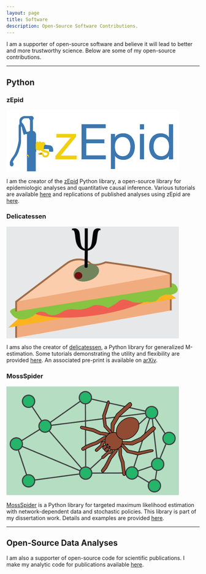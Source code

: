 ```yaml
---
layout: page
title: Software
description: Open-Source Software Contributions.
---
```


I am a supporter of open-source software and believe it will lead to better and more trustworthy science. Below are 
some of my open-source contributions.

------------------

## Python


### zEpid

<img src="../assets/images/zepid_logo.png" alt="zEpid_logo" width="450">

I am the creator of the [zEpid](https://github.com/pzivich/zEpid) Python library, a open-source library for 
epidemiologic analyses and quantitative causal inference. Various tutorials are available 
[here](https://github.com/pzivich/Python-for-Epidemiologists/tree/master/3_Epidemiology_Analysis) and replications of
published analyses using zEpid are [here](https://github.com/pzivich/zEpid-replications).


### Delicatessen

<img align="center" src="../assets/images/delicatessen_header.png" alt="deli_logo" width="450">

I ams also the creator of [delicatessen](https://github.com/pzivich/Delicatessen), a Python library for generalized 
M-estimation. Some tutorials demonstrating the utility and flexibility are provided 
[here](https://deli.readthedocs.io/en/latest/Examples.html). An associated pre-print is available on 
[arXiv](https://arxiv.org/abs/2203.11300).


### MossSpider

<img src="assets/images/mossspider_header.png" alt="mossspider_logo" width="450">

[MossSpider](https://github.com/pzivich/MossSpider) is a Python library for targeted maximum likelihood estimation with
network-dependent data and stochastic policies. This library is part of my dissertation work.  Details and examples are
provided [here](https://mossspider.readthedocs.io/en/latest/).

------------------

## Open-Source Data Analyses

I am also a supporter of open-source code for scientific publications. I make my analytic code for publications 
available [here](https://github.com/pzivich/publications-code).
